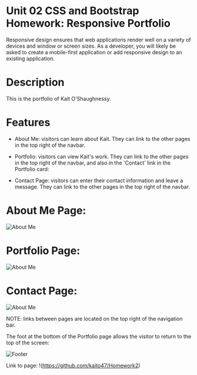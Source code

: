 # Unit 02 CSS and Bootstrap Homework: Responsive Portfolio

Responsive design ensures that web applications render well on a variety of devices and window or screen sizes. As a developer, you will likely be asked to create a mobile-first application or add responsive design to an existing application. 


# Description
This is the portfolio of Kait O'Shaughnessy. 

# Features

* About Me: visitors can learn about Kait. They can link to the other pages in the top right of the navbar. 

* Portfolio: visitors can view Kait's work. They can link to the other pages in the top right of the navbar, and also in the 'Contact' link in the Portfolio card:


* Contact Page: visitors can enter their contact information and leave a message. They can link to the other pages in the top right of the navbar. 


# About Me Page:

![About Me](aboutMe.png) 

# Portfolio Page:

![About Me](portfolio.png) 

# Contact Page:

![About Me](contact.png) 

NOTE: links between pages are located on the top right of the navigation bar. 

The foot at the bottom of the Portfolio page allows the visitor to return to the top of the screen:

![Footer](footer.png) 

Link to page: !(https://github.com/kaito47/Homework2)
